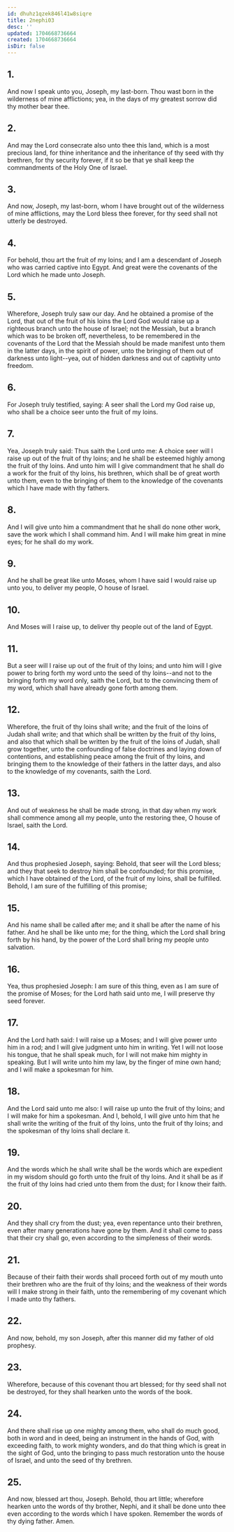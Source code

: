 ```yaml
---
id: dhuhz1qzek846l41w8siqre
title: 2nephi03
desc: ''
updated: 1704668736664
created: 1704668736664
isDir: false
---
```

## 1.
And now I speak unto you, Joseph, my last-born. Thou wast born in the wilderness of mine afflictions; yea, in the days of my greatest sorrow did thy mother bear thee.
## 2.
And may the Lord consecrate also unto thee this land, which is a most precious land, for thine inheritance and the inheritance of thy seed with thy brethren, for thy security forever, if it so be that ye shall keep the commandments of the Holy One of Israel.
## 3.
And now, Joseph, my last-born, whom I have brought out of the wilderness of mine afflictions, may the Lord bless thee forever, for thy seed shall not utterly be destroyed.
## 4.
For behold, thou art the fruit of my loins; and I am a descendant of Joseph who was carried captive into Egypt. And great were the covenants of the Lord which he made unto Joseph.
## 5.
Wherefore, Joseph truly saw our day. And he obtained a promise of the Lord, that out of the fruit of his loins the Lord God would raise up a righteous branch unto the house of Israel; not the Messiah, but a branch which was to be broken off, nevertheless, to be remembered in the covenants of the Lord that the Messiah should be made manifest unto them in the latter days, in the spirit of power, unto the bringing of them out of darkness unto light--yea, out of hidden darkness and out of captivity unto freedom.
## 6.
For Joseph truly testified, saying: A seer shall the Lord my God raise up, who shall be a choice seer unto the fruit of my loins.
## 7.
Yea, Joseph truly said: Thus saith the Lord unto me: A choice seer will I raise up out of the fruit of thy loins; and he shall be esteemed highly among the fruit of thy loins. And unto him will I give commandment that he shall do a work for the fruit of thy loins, his brethren, which shall be of great worth unto them, even to the bringing of them to the knowledge of the covenants which I have made with thy fathers.
## 8.
And I will give unto him a commandment that he shall do none other work, save the work which I shall command him. And I will make him great in mine eyes; for he shall do my work.
## 9.
And he shall be great like unto Moses, whom I have said I would raise up unto you, to deliver my people, O house of Israel.
## 10.
And Moses will I raise up, to deliver thy people out of the land of Egypt.
## 11.
But a seer will I raise up out of the fruit of thy loins; and unto him will I give power to bring forth my word unto the seed of thy loins--and not to the bringing forth my word only, saith the Lord, but to the convincing them of my word, which shall have already gone forth among them.
## 12.
Wherefore, the fruit of thy loins shall write; and the fruit of the loins of Judah shall write; and that which shall be written by the fruit of thy loins, and also that which shall be written by the fruit of the loins of Judah, shall grow together, unto the confounding of false doctrines and laying down of contentions, and establishing peace among the fruit of thy loins, and bringing them to the knowledge of their fathers in the latter days, and also to the knowledge of my covenants, saith the Lord.
## 13.
And out of weakness he shall be made strong, in that day when my work shall commence among all my people, unto the restoring thee, O house of Israel, saith the Lord.
## 14.
And thus prophesied Joseph, saying: Behold, that seer will the Lord bless; and they that seek to destroy him shall be confounded; for this promise, which I have obtained of the Lord, of the fruit of my loins, shall be fulfilled. Behold, I am sure of the fulfilling of this promise;
## 15.
And his name shall be called after me; and it shall be after the name of his father. And he shall be like unto me; for the thing, which the Lord shall bring forth by his hand, by the power of the Lord shall bring my people unto salvation.
## 16.
Yea, thus prophesied Joseph: I am sure of this thing, even as I am sure of the promise of Moses; for the Lord hath said unto me, I will preserve thy seed forever.
## 17.
And the Lord hath said: I will raise up a Moses; and I will give power unto him in a rod; and I will give judgment unto him in writing. Yet I will not loose his tongue, that he shall speak much, for I will not make him mighty in speaking. But I will write unto him my law, by the finger of mine own hand; and I will make a spokesman for him.
## 18.
And the Lord said unto me also: I will raise up unto the fruit of thy loins; and I will make for him a spokesman. And I, behold, I will give unto him that he shall write the writing of the fruit of thy loins, unto the fruit of thy loins; and the spokesman of thy loins shall declare it.
## 19.
And the words which he shall write shall be the words which are expedient in my wisdom should go forth unto the fruit of thy loins. And it shall be as if the fruit of thy loins had cried unto them from the dust; for I know their faith.
## 20.
And they shall cry from the dust; yea, even repentance unto their brethren, even after many generations have gone by them. And it shall come to pass that their cry shall go, even according to the simpleness of their words.
## 21.
Because of their faith their words shall proceed forth out of my mouth unto their brethren who are the fruit of thy loins; and the weakness of their words will I make strong in their faith, unto the remembering of my covenant which I made unto thy fathers.
## 22.
And now, behold, my son Joseph, after this manner did my father of old prophesy.
## 23.
Wherefore, because of this covenant thou art blessed; for thy seed shall not be destroyed, for they shall hearken unto the words of the book.
## 24.
And there shall rise up one mighty among them, who shall do much good, both in word and in deed, being an instrument in the hands of God, with exceeding faith, to work mighty wonders, and do that thing which is great in the sight of God, unto the bringing to pass much restoration unto the house of Israel, and unto the seed of thy brethren.
## 25.
And now, blessed art thou, Joseph. Behold, thou art little; wherefore hearken unto the words of thy brother, Nephi, and it shall be done unto thee even according to the words which I have spoken. Remember the words of thy dying father. Amen.

